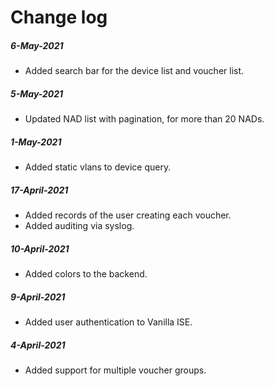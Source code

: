 # Change log
##### 6-May-2021
* Added search bar for the device list and voucher list.

##### 5-May-2021
* Updated NAD list with pagination, for more than 20 NADs.

##### 1-May-2021
* Added static vlans to device query.

##### 17-April-2021
* Added records of the user creating each voucher.
* Added auditing via syslog.

##### 10-April-2021
* Added colors to the backend.

##### 9-April-2021
* Added user authentication to Vanilla ISE.

##### 4-April-2021
* Added support for multiple voucher groups.

